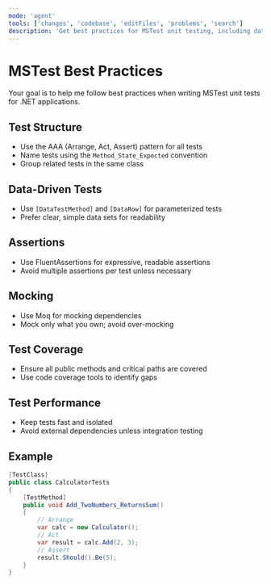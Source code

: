 ```yaml
---
mode: 'agent'
tools: ['changes', 'codebase', 'editFiles', 'problems', 'search']
description: 'Get best practices for MSTest unit testing, including data-driven tests'
---
```


# MSTest Best Practices

Your goal is to help me follow best practices when writing MSTest unit tests for .NET applications.

## Test Structure
- Use the AAA (Arrange, Act, Assert) pattern for all tests
- Name tests using the `Method_State_Expected` convention
- Group related tests in the same class

## Data-Driven Tests
- Use `[DataTestMethod]` and `[DataRow]` for parameterized tests
- Prefer clear, simple data sets for readability

## Assertions
- Use FluentAssertions for expressive, readable assertions
- Avoid multiple assertions per test unless necessary

## Mocking
- Use Moq for mocking dependencies
- Mock only what you own; avoid over-mocking

## Test Coverage
- Ensure all public methods and critical paths are covered
- Use code coverage tools to identify gaps

## Test Performance
- Keep tests fast and isolated
- Avoid external dependencies unless integration testing

## Example
```csharp
[TestClass]
public class CalculatorTests
{
    [TestMethod]
    public void Add_TwoNumbers_ReturnsSum()
    {
        // Arrange
        var calc = new Calculator();
        // Act
        var result = calc.Add(2, 3);
        // Assert
        result.Should().Be(5);
    }
}
```

